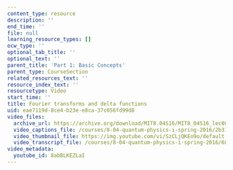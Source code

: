```yaml
---
content_type: resource
description: ''
end_time: ''
file: null
learning_resource_types: []
ocw_type: ''
optional_tab_title: ''
optional_text: ''
parent_title: 'Part 1: Basic Concepts'
parent_type: CourseSection
related_resources_text: ''
resource_index_text: ''
resourcetype: Video
start_time: ''
title: Fourier transforms and delta functions
uid: eae7119d-8ce4-b23e-e8ca-37c056fd99d8
video_files:
  archive_url: https://archive.org/download/MIT8.04S16/MIT8_04S16_lec08_s1_300k.mp4
  video_captions_file: /courses/8-04-quantum-physics-i-spring-2016/2b318366cf4953cb8744c10e800a2168_8abBLKEZLaI.vtt
  video_thumbnail_file: https://img.youtube.com/vi/SzCLjQKEo9o/default.jpg
  video_transcript_file: /courses/8-04-quantum-physics-i-spring-2016/68fba66a2aadc2d9773e04ca558d171c_8abBLKEZLaI.pdf
video_metadata:
  youtube_id: 8abBLKEZLaI
---
```

